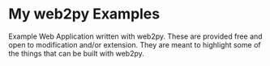 My web2py Examples
==================

Example Web Application written with web2py. These are provided free and open to modification and/or extension. They are meant to highlight some of the things that can be built with web2py.

